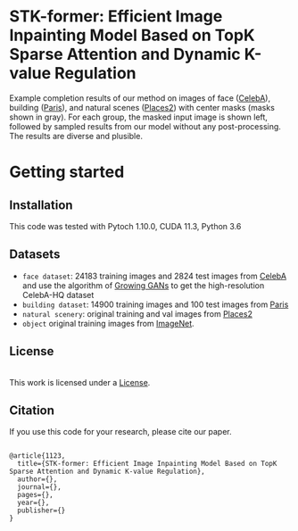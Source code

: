 


# STK-former: Efficient Image Inpainting Model Based on TopK Sparse Attention and Dynamic K-value Regulation




</table>

Example completion results of our method on images of face ([CelebA](http://mmlab.ie.cuhk.edu.hk/projects/CelebA.html)), building ([Paris](https://github.com/pathak22/context-encoder)), and natural scenes ([Places2](http://places2.csail.mit.edu/)) with center masks (masks shown in gray). For each group, the masked input image is shown left, followed by sampled results from our model without any post-processing. The results are diverse and plusible.


# Getting started
## Installation
This code was tested with Pytoch 1.10.0, CUDA 11.3, Python 3.6 


## Datasets
- ```face dataset```: 24183 training images and  2824 test images from [CelebA](http://mmlab.ie.cuhk.edu.hk/projects/CelebA.html) and use the algorithm of [Growing GANs](https://github.com/tkarras/progressive_growing_of_gans) to get the high-resolution CelebA-HQ dataset
- ```building dataset```: 14900 training images and 100 test images from [Paris](https://github.com/pathak22/context-encoder)
- ```natural scenery```: original training and val images from [Places2](http://places2.csail.mit.edu/)
- ```object``` original training images from [ImageNet](http://www.image-net.org/).


## License
<br />This work is licensed under a <a rel="license" href="(https://github.com/lyndonzheng/Pluralistic-Inpainting)"> License</a>.


## Citation

If you use this code for your research, please cite our paper.
```

@article{1123,
  title={STK-former: Efficient Image Inpainting Model Based on TopK Sparse Attention and Dynamic K-value Regulation},
  author={},
  journal={},
  pages={},
  year={},
  publisher={}
}
```
